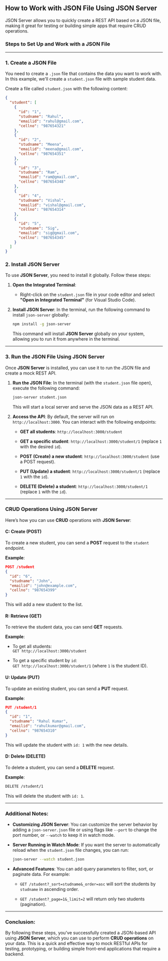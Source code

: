 
## **How to Work with JSON File Using JSON Server**

JSON Server allows you to quickly create a REST API based on a JSON file, making it great for testing or building simple apps that require CRUD operations.

### **Steps to Set Up and Work with a JSON File**

---

### 1. **Create a JSON File**

You need to create a `.json` file that contains the data you want to work with. In this example, we'll create a `student.json` file with sample student data.

Create a file called `student.json` with the following content:

```json
{
  "student": [
    {
      "id": "1",
      "studname": "Rahul",
      "emailid": "rahul@gmail.com",
      "cellno": "987654321"
    },
    {
      "id": "2",
      "studname": "Meena",
      "emailid": "meena@gmail.com",
      "cellno": "987654351"
    },
    {
      "id": "3",
      "studname": "Ram",
      "emailid": "ram@gmail.com",
      "cellno": "987654348"
    },
    {
      "id": "4",
      "studname": "Vishal",
      "emailid": "vishal@gmail.com",
      "cellno": "987654314"
    },
    {
      "id": "5",
      "studname": "Sig",
      "emailid": "sig@gmail.com",
      "cellno": "987654345"
    }
  ]
}
```

### 2. **Install JSON Server**

To use **JSON Server**, you need to install it globally. Follow these steps:

1. **Open the Integrated Terminal**:
    
    - Right-click on the `student.json` file in your code editor and select **"Open in Integrated Terminal"** (for Visual Studio Code).
        
2. **Install JSON Server**: In the terminal, run the following command to install `json-server` globally:
    
    ```bash
    npm install -g json-server
    ```
    
    This command will install **JSON Server** globally on your system, allowing you to run it from anywhere in the terminal.
    

---

### 3. **Run the JSON File Using JSON Server**

Once **JSON Server** is installed, you can use it to run the JSON file and create a mock REST API.

1. **Run the JSON File**: In the terminal (with the `student.json` file open), execute the following command:
    
    ```bash
    json-server student.json
    ```
    
    This will start a local server and serve the JSON data as a REST API.
    
2. **Access the API**: By default, the server will run on `http://localhost:3000`. You can interact with the following endpoints:
    
    - **GET all students**: `http://localhost:3000/student`
        
    - **GET a specific student**: `http://localhost:3000/student/1` (replace `1` with the desired `id`).
        
    - **POST (Create) a new student**: `http://localhost:3000/student` (use a POST request).
        
    - **PUT (Update) a student**: `http://localhost:3000/student/1` (replace `1` with the `id`).
        
    - **DELETE (Delete) a student**: `http://localhost:3000/student/1` (replace `1` with the `id`).
        

---

### **CRUD Operations Using JSON Server**

Here’s how you can use **CRUD** operations with **JSON Server**:

#### **C: Create (POST)**

To create a new student, you can send a **POST** request to the `student` endpoint.

**Example**:

```json
POST /student
{
  "id": "6",
  "studname": "John",
  "emailid": "john@example.com",
  "cellno": "987654399"
}
```

This will add a new student to the list.

#### **R: Retrieve (GET)**

To retrieve the student data, you can send **GET** requests.

**Example**:

- To get all students:  
    `GET http://localhost:3000/student`
    
- To get a specific student by `id`:  
    `GET http://localhost:3000/student/1` (where `1` is the student ID).
    

#### **U: Update (PUT)**

To update an existing student, you can send a **PUT** request.

**Example**:

```json
PUT /student/1
{
  "id": "1",
  "studname": "Rahul Kumar",
  "emailid": "rahulkumar@gmail.com",
  "cellno": "987654310"
}
```

This will update the student with `id: 1` with the new details.

#### **D: Delete (DELETE)**

To delete a student, you can send a **DELETE** request.

**Example**:

```bash
DELETE /student/1
```

This will delete the student with `id: 1`.

---

### **Additional Notes**:

- **Customizing JSON Server**: You can customize the server behavior by adding a `json-server.json` file or using flags like `--port` to change the port number, or `--watch` to keep it in watch mode.
    
- **Server Running in Watch Mode**: If you want the server to automatically reload when the `student.json` file changes, you can run:
    
    ```bash
    json-server --watch student.json
    ```
    
- **Advanced Features**: You can add query parameters to filter, sort, or paginate data. For example:
    
    - `GET /student?_sort=studname&_order=asc` will sort the students by `studname` in ascending order.
        
    - `GET /student?_page=1&_limit=2` will return only two students (pagination).
        

---

### **Conclusion**:

By following these steps, you've successfully created a JSON-based API using **JSON Server**, which you can use to perform **CRUD operations** on your data. This is a quick and effective way to mock RESTful APIs for testing, prototyping, or building simple front-end applications that require a backend.